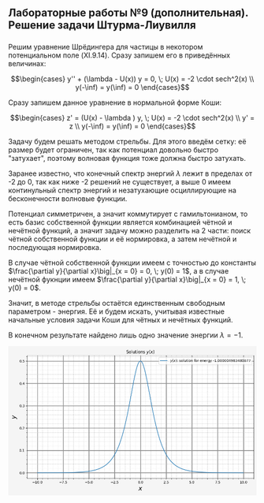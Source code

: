 ## Лабораторные работы №9 (дополнительная). Решение задачи Штурма-Лиувилля

###

Решим уравнение Шрёдингера для частицы в некотором потенциальном поле (XI.9.14). Сразу запишем его в приведённых величинах:

```math
\begin{cases}
    y'' + (\lambda - U(x)) y = 0, \; U(x) = -2 \cdot sech^2(x) \\
    y(-\inf) = y(\inf) = 0
\end{cases}
```

Сразу запишем данное уравнение в нормальной форме Коши:

```math
\begin{cases}
    z' = (U(x) - \lambda ) y, \; U(x) = -2 \cdot sech^2(x) \\
    y' = z \\
    y(-\inf) = y(\inf) = 0
\end{cases}
```

Задачу будем решать методом стрельбы. Для этого введём сетку: её размер будет ограничен, так как потенциал довольно быстро "затухает", поэтому волновая функция тоже должна быстро затухать.

Заранее известно, что конечный спектр энергий $`\lambda`$ лежит в пределах от -2 до 0, так как ниже -2 решений не существует, а выше 0 имеем континульный спектр энергий и незатухающие осциллирующие на бесконечности волновые функции.

Потенциал симметричен, а значит коммутирует с гамильтонианом, то есть базис собственной функции является комбинацией чётной и нечётной функций, а значит задачу можно разделить на 2 части: поиск чётной собственной функции и её нормировка, а затем нечётной и последующая нормировка.

В случае чётной собственной функции имеем с точностью до константы $`\frac{\partial y}{\partial x}\big|_{x = 0} = 0, \; y(0) = 1`$, а в случае нечётной фукнции имеем $`\frac{\partial y}{\partial x}\big|_{x = 0} = 1, \; y(0) = 0`$.

Значит, в методе стрельбы остаётся единственным свободным параметром - энергия. Её и будем искать, учитывая известные начальные условия задачи Коши для чётных и нечётных функций.

В конечном результате найдено лишь одно значение энергии $`\lambda = -1`$.

<img src="images/energy_values.png" width=700 class="center">
